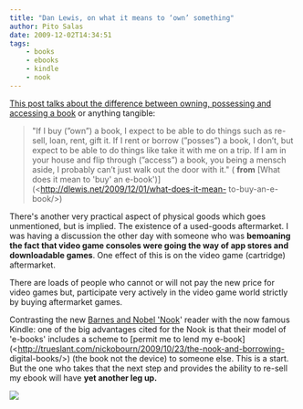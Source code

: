 ```yaml
---
title: "Dan Lewis, on what it means to ‘own’ something"
author: Pito Salas
date: 2009-12-02T14:34:51
tags:
    - books
    - ebooks
    - kindle
    - nook
---
```




[This post talks about the difference between owning, possessing and accessing
a book](<http://dlewis.net/2009/12/01/what-does-it-mean-to-buy-an-e-book/>) or
anything tangible:

> "If I buy (”own”) a book, I expect to be able to do things such as re-sell,
> loan, rent, gift it. If I rent or borrow (”posses”) a book, I don’t, but
> expect to be able to do things like take it with me on a trip. If I am in
> your house and flip through (”access”) a book, you being a mensch aside, I
> probably can’t just walk out the door with it." ( **from** [What does it
> mean to 'buy' an e-book')](<http://dlewis.net/2009/12/01/what-does-it-mean-
> to-buy-an-e-book/>)

There's another very practical aspect of physical goods which goes
unmentioned, but is implied. The existence of a used-goods aftermarket. I was
having a discussion the other day with someone who was **bemoaning the fact
that video game consoles were going the way of app stores and downloadable
games**. One effect of this is on the video game (cartridge) aftermarket.

There are loads of people who cannot or will not pay the new price for video
games but, participate very actively in the video game world strictly by
buying aftermarket games.

Contrasting the new [Barnes and Nobel
'Nook](<http://www.barnesandnoble.com/nook/>)' reader with the now famous
Kindle: one of the big advantages cited for the Nook is that their model of
'e-books' includes a scheme to [permit me to lend my
e-book](<http://trueslant.com/nickobourn/2009/10/23/the-nook-and-borrowing-
digital-books/>) (the book not the device) to someone else. This is a start.
But the one who takes that the next step and provides the ability to re-sell
my ebook will have **yet another leg up.**

![](https://i0.wp.com/img.zemanta.com/pixy.gif?w=584)


